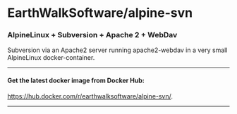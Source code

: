 # EarthWalkSoftware/alpine-svn

### AlpineLinux + Subversion + Apache 2 + WebDav

Subversion via an Apache2 server running apache2-webdav in a very small AlpineLinux docker-container.

_____________________

#### Get the latest docker image from Docker Hub: 

  https://hub.docker.com/r/earthwalksoftware/alpine-svn/.

_____________________

